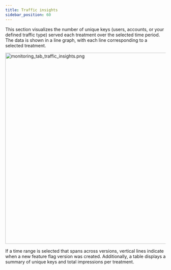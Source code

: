 ```yaml
---
title: Traffic insights 
sidebar_position: 60
---
```


This section visualizes the number of unique keys (users, accounts, or your defined traffic type) served each treatment over the selected time period. The data is shown in a line graph, with each line corresponding to a selected treatment. 

<img src="https://help.split.io/hc/article_attachments/32241788034445" alt="monitoring_tab_traffic_insights.png" width="600" />

If a time range is selected that spans across versions, vertical lines indicate when a new feature flag version was created. Additionally, a table displays a summary of unique keys and total impressions per treatment.

